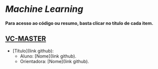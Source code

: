 # *Machine Learning*

#### Para acesso ao código ou resumo, basta clicar no título de cada item.

## [VC-MASTER](https://ica.ele.puc-rio.br/cursos/)

- [Título](link github):
  - Aluno: [Nome](link github).
  - Orientadora: [Nome](link github).
